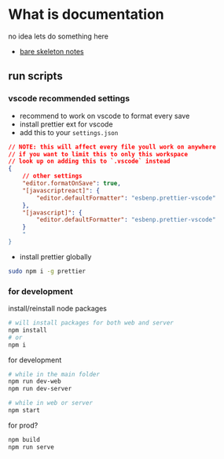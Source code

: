# What is documentation

no idea lets do something here

- [bare skeleton notes](./skeleton.md)

## run scripts

### vscode recommended settings

- recommend to work on vscode to format every save
- install prettier ext for vscode
- add this to your `settings.json`
```json
// NOTE: this will affect every file youll work on anywhere
// if you want to limit this to only this workspace
// look up on adding this to `.vscode` instead
{
    // other settings
    "editor.formatOnSave": true,
    "[javascriptreact]": {
        "editor.defaultFormatter": "esbenp.prettier-vscode"
    },
    "[javascript]": {
        "editor.defaultFormatter": "esbenp.prettier-vscode"
    }
    "
}
```
- install prettier globally
```sh
sudo npm i -g prettier
```

### for development 

install/reinstall node packages
```sh
# will install packages for both web and server
npm install
# or
npm i
```

for development 
```sh
# while in the main folder
npm run dev-web
npm run dev-server

# while in web or server
npm start
```

for prod?
```sh
npm build
npm run serve
```